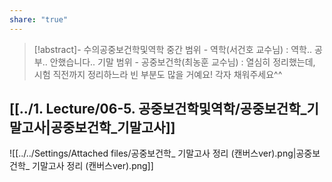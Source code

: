 ```yaml
---
share: "true"
---
```

>[!abstract]- 수의공중보건학및역학
>중간 범위 - 역학(서건호 교수님) : 역학.. 공부.. 안했습니다..
>기말 범위 - 공중보건학(최농훈 교수님) : 열심히 정리했는데, 시험 직전까지 정리하느라 빈 부분도 많을 거예요! 각자 채워주세요^^


## [[../1. Lecture/06-5. 공중보건학및역학/공중보건학_기말고사|공중보건학_기말고사]]

![[../../Settings/Attached files/공중보건학_ 기말고사 정리 (캔버스ver).png|공중보건학_ 기말고사 정리 (캔버스ver).png]]